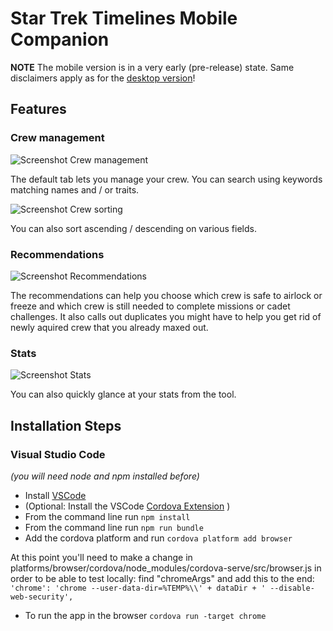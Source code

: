 # Star Trek Timelines Mobile Companion

**NOTE** The mobile version is in a very early (pre-release) state. Same disclaimers apply as for the [desktop version](/README.md)!

## Features

### Crew management

![Screenshot Crew management](docs/Screenshot_main.png "Crew management screenshot")

The default tab lets you manage your crew. You can search using keywords matching names and / or traits.

![Screenshot Crew sorting](docs/Screenshot_sort.png "Crew sorting screenshot")

You can also sort ascending / descending on various fields.

### Recommendations

![Screenshot Recommendations](docs/Screenshot_recommendations.png "Recommendations screenshot")

The recommendations can help you choose which crew is safe to airlock or freeze and which crew is still needed to complete missions or cadet challenges. It also calls out duplicates you might have to help you get rid of newly aquired crew that you already maxed out.

### Stats

![Screenshot Stats](docs/Screenshot_stats.png "Stats screenshot")

You can also quickly glance at your stats from the tool.

## Installation Steps

### Visual Studio Code
*(you will need node and npm installed before)*
- Install [VSCode](https://code.visualstudio.com/)
- (Optional: Install the VSCode [Cordova Extension](https://marketplace.visualstudio.com/items?itemName=vsmobile.cordova-tools) )
- From the command line run `npm install`
- From the command line run `npm run bundle`
- Add the cordova platform and run `cordova platform add browser`

At this point you'll need to make a change in platforms/browser/cordova/node_modules/cordova-serve/src/browser.js in order to be able to test locally: find "chromeArgs" and add this to the end: `'chrome': 'chrome --user-data-dir=%TEMP%\\' + dataDir + ' --disable-web-security',`

- To run the app in the browser `cordova run -target chrome`
